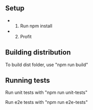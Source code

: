 Setup
---------------------------------
- 1. Run npm install
- 2. Profit

Building distribution
---------------------------------
To build dist folder, use
"npm run build"

Running tests
---------------------------------
Run unit tests with
"npm run unit-tests"

Run e2e tests with
"npm run e2e-tests"